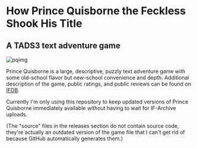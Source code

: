 # How Prince Quisborne the Feckless Shook His Title

## A TADS3 text adventure game
![pqimg](https://github.com/user-attachments/assets/8a29e667-30b3-4d22-841a-03ce8771821b)

Prince Quisborne is a large, descriptive, puzzly text adventure game with some old-school flavor but new-school convenience and depth. Additional description of the game, public ratings, and public reviews can be found on [IFDB](https://ifdb.org/viewgame?id=wfms4lves15ao642).

Currently I'm only using this repository to keep updated versions of Prince Quisborne immediately available without having to wait for IF-Archive uploads. 

(The "source" files in the releases section do not contain source code, they're actually an outdated version of the game file that I can't get rid of because GitHub automatically generates them.)
